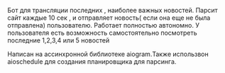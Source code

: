 Бот для трансляции последних , наиболее важных новостей. Парсит сайт каждые 10 сек , и отправляет новость( если она еще не была отправлена) пользователю.
Работает полностью автономно.
У пользователя есть возможность самостоятельно посмотреть последние 1,2,3,4 или 5 новостей

Написан на ассинхронной библиотеке aiogram.Также использвон aioschedule для создания планировщика для парсинга.
